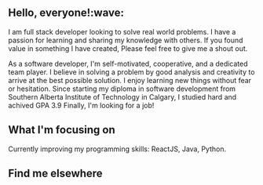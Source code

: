 <h2>Hello, everyone!:wave:</h2>

I am full stack developer looking to solve real world problems. I have a passion for learning and sharing my knowledge with others. 
If you found value in something I have created, Please feel free to give me a shout out. 

As a software developer, I'm self-motivated, cooperative, and a dedicated team player. 
I believe in solving a problem by good analysis and creativity to arrive at the best possible solution. I enjoy learning new things without fear or hesitation.
Since starting my diploma in software development from Southern Alberta Institute of Technology in Calgary, I studied hard and achived GPA 3.9
Finally, I'm looking for a job!

<h2>What I'm focusing on</h2>

Currently improving my programming skills: ReactJS, Java, Python.

<h2>Find me elsewhere</h2>

[<img scr='index.png'>](https://www.linkedin.com/in/akshat-sawraj-756a691b6/)
